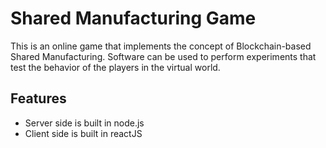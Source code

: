 # Shared Manufacturing Game

This is an online game that implements the concept of Blockchain-based Shared Manufacturing. Software can be used to perform experiments that test the behavior of the players in the virtual world.

## Features
- Server side is built in node.js
- Client side is built in reactJS

